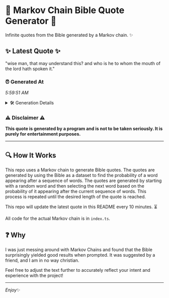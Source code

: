 # 📖 Markov Chain Bible Quote Generator 📖

Infinite quotes from the Bible generated by a Markov chain. ✨

## ✨ Latest Quote ✨
"wise man, that may understand this? and who is he to whom the mouth of the lord hath spoken it."

### ⏰ Generated At
*5:59:51 AM*

<details>
    <summary>🛠️ Generation Details</summary>
    <p>
        <strong>🌱 Seed:</strong> wise<br>
        <strong>🔄 Iterations:</strong> 19<br>
        <strong>📜 Context History:</strong><br>[ wise ]: man,<br>[ wise, man, ]: that<br>[ wise, man,, that ]: may<br>[ wise, man,, that, may ]: understand<br>[ wise, man,, that, may, understand ]: this?<br>[ wise, man,, that, may, understand, this? ]: and<br>[ man,, that, may, understand, this?, and ]: who<br>[ that, may, understand, this?, and, who ]: is<br>[ may, understand, this?, and, who, is ]: he<br>[ understand, this?, and, who, is, he ]: to<br>[ this?, and, who, is, he, to ]: whom<br>[ and, who, is, he, to, whom ]: the<br>[ who, is, he, to, whom, the ]: mouth<br>[ is, he, to, whom, the, mouth ]: of<br>[ he, to, whom, the, mouth, of ]: the<br>[ to, whom, the, mouth, of, the ]: lord<br>[ whom, the, mouth, of, the, lord ]: hath<br>[ the, mouth, of, the, lord, hath ]: spoken<br>[ mouth, of, the, lord, hath, spoken ]: it.<br>
    </p>
</details>

### ⚠️ Disclaimer ⚠️
**This quote is generated by a program and is not to be taken seriously. It is purely for entertainment purposes.**

---

## 🔍 How It Works

This repo uses a Markov chain to generate Bible quotes. The quotes are generated by using the Bible as a dataset to find the probability of a word appearing after a sequence of words. The quotes are generated by starting with a random word and then selecting the next word based on the probability of it appearing after the current sequence of words. This process is repeated until the desired length of the quote is reached.

This repo will update the latest quote in this README every 10 minutes. ⏳

All code for the actual Markov chain is in `index.ts`.

## ❓ Why

I was just messing around with Markov Chains and found that the Bible surprisingly yielded good results when prompted. 
It was suggested by a friend, and I am in no way christian.

Feel free to adjust the text further to accurately reflect your intent and experience with the project!

---

*Enjoy*✨
